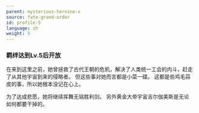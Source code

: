 ```yaml
---
parent: mysterious-heroine-x
source: fate-grand-order
id: profile-5
language: zh
weight: 5
---
```


### 羁绊达到Lv.5后开放

在来到这里之前，她曾拯救了古代王朝的危机，解决了人类统一工会的内斗，赶走了从其他宇宙到来的侵略者。
但这些事对她而言都是小菜一碟。
这都是些鸡毛蒜皮的事，所以她根本没记在心上。

为了达成悲愿，她将继续挥舞无铭胜利剑。
另外黄金大帝宇宙吉尔伽美斯是无论如何都要干掉的。
